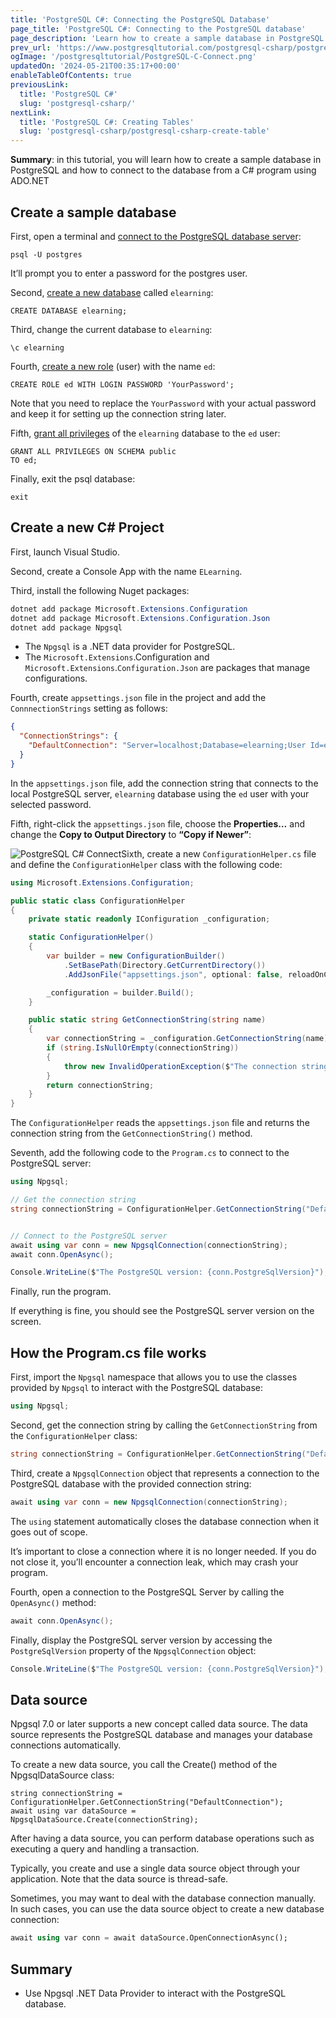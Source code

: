 ```yaml
---
title: 'PostgreSQL C#: Connecting the PostgreSQL Database'
page_title: 'PostgreSQL C#: Connecting to the PostgreSQL database'
page_description: 'Learn how to create a sample database in PostgreSQL and how to connect to the database from a C# program using ADO.NET'
prev_url: 'https://www.postgresqltutorial.com/postgresql-csharp/postgresql-csharp-connect/'
ogImage: '/postgresqltutorial/PostgreSQL-C-Connect.png'
updatedOn: '2024-05-21T00:35:17+00:00'
enableTableOfContents: true
previousLink:
  title: 'PostgreSQL C#'
  slug: 'postgresql-csharp/'
nextLink:
  title: 'PostgreSQL C#: Creating Tables'
  slug: 'postgresql-csharp/postgresql-csharp-create-table'
---
```


**Summary**: in this tutorial, you will learn how to create a sample database in PostgreSQL and how to connect to the database from a C\# program using ADO.NET

## Create a sample database

First, open a terminal and [connect to the PostgreSQL database server](../postgresql-getting-started/connect-to-postgresql-database):

```plaintextsql
psql -U postgres
```

It’ll prompt you to enter a password for the postgres user.

Second, [create a new database](../postgresql-administration/postgresql-create-database) called `elearning`:

```pgsql
CREATE DATABASE elearning;
```

Third, change the current database to `elearning`:

```pgsql
\c elearning
```

Fourth, [create a new role](../postgresql-administration/postgresql-roles) (user) with the name `ed`:

```
CREATE ROLE ed WITH LOGIN PASSWORD 'YourPassword';
```

Note that you need to replace the `YourPassword` with your actual password and keep it for setting up the connection string later.

Fifth, [grant all privileges](../postgresql-administration/postgresql-grant) of the `elearning` database to the `ed` user:

```pgsql
GRANT ALL PRIVILEGES ON SCHEMA public
TO ed;
```

Finally, exit the psql database:

```pgsql
exit
```

## Create a new C\# Project

First, launch Visual Studio.

Second, create a Console App with the name `ELearning`.

Third, install the following Nuget packages:

```cs
dotnet add package Microsoft.Extensions.Configuration
dotnet add package Microsoft.Extensions.Configuration.Json
dotnet add package Npgsql
```

- The `Npgsql` is a .NET data provider for PostgreSQL.
- The `Microsoft.Extensions`.Configuration and `Microsoft.Extensions`.`Configuration.Json` are packages that manage configurations.

Fourth, create `appsettings.json` file in the project and add the `ConnnectionStrings` setting as follows:

```json
{
  "ConnectionStrings": {
    "DefaultConnection": "Server=localhost;Database=elearning;User Id=ed;Password=YourPassword;"
  }
}
```

In the `appsettings.json` file, add the connection string that connects to the local PostgreSQL server, `elearning` database using the `ed` user with your selected password.

Fifth, right\-click the `appsettings.json` file, choose the **Properties…** and change the **Copy to Output Directory** to **“Copy if Newer”**:

![PostgreSQL C# Connect](/postgresqltutorial/PostgreSQL-C-Connect.png)Sixth, create a new `ConfigurationHelper.cs` file and define the `ConfigurationHelper` class with the following code:

```cs
using Microsoft.Extensions.Configuration;

public static class ConfigurationHelper
{
    private static readonly IConfiguration _configuration;

    static ConfigurationHelper()
    {
        var builder = new ConfigurationBuilder()
            .SetBasePath(Directory.GetCurrentDirectory())
            .AddJsonFile("appsettings.json", optional: false, reloadOnChange: true);

        _configuration = builder.Build();
    }

    public static string GetConnectionString(string name)
    {
        var connectionString = _configuration.GetConnectionString(name);
        if (string.IsNullOrEmpty(connectionString))
        {
            throw new InvalidOperationException($"The connection string '{name}' has not been initialized.");
        }
        return connectionString;
    }
}
```

The `ConfigurationHelper` reads the `appsettings.json` file and returns the connection string from the `GetConnectionString()` method.

Seventh, add the following code to the `Program.cs` to connect to the PostgreSQL server:

```cs
using Npgsql;

// Get the connection string
string connectionString = ConfigurationHelper.GetConnectionString("DefaultConnection");


// Connect to the PostgreSQL server
await using var conn = new NpgsqlConnection(connectionString);
await conn.OpenAsync();

Console.WriteLine($"The PostgreSQL version: {conn.PostgreSqlVersion}");
```

Finally, run the program.

If everything is fine, you should see the PostgreSQL server version on the screen.

## How the Program.cs file works

First, import the `Npgsql` namespace that allows you to use the classes provided by `Npgsql` to interact with the PostgreSQL database:

```cs
using Npgsql;
```

Second, get the connection string by calling the `GetConnectionString` from the `ConfigurationHelper` class:

```cs
string connectionString = ConfigurationHelper.GetConnectionString("DefaultConnection");
```

Third, create a `NpgsqlConnection` object that represents a connection to the PostgreSQL database with the provided connection string:

```cs
await using var conn = new NpgsqlConnection(connectionString);
```

The `using` statement automatically closes the database connection when it goes out of scope.

It’s important to close a connection where it is no longer needed. If you do not close it, you’ll encounter a connection leak, which may crash your program.

Fourth, open a connection to the PostgreSQL Server by calling the `OpenAsync()` method:

```cs
await conn.OpenAsync();
```

Finally, display the PostgreSQL server version by accessing the `PostgreSqlVersion` property of the `NpgsqlConnection` object:

```cs
Console.WriteLine($"The PostgreSQL version: {conn.PostgreSqlVersion}");
```

## Data source

Npgsql 7\.0 or later supports a new concept called data source. The data source represents the PostgreSQL database and manages your database connections automatically.

To create a new data source, you call the Create() method of the NpgsqlDataSource class:

```
string connectionString = ConfigurationHelper.GetConnectionString("DefaultConnection");
await using var dataSource = NpgsqlDataSource.Create(connectionString);
```

After having a data source, you can perform database operations such as executing a query and handling a transaction.

Typically, you create and use a single data source object through your application. Note that the data source is thread\-safe.

Sometimes, you may want to deal with the database connection manually. In such cases, you can use the data source object to create a new database connection:

```sql
await using var conn = await dataSource.OpenConnectionAsync();
```

## Summary

- Use Npgsql .NET Data Provider to interact with the PostgreSQL database.
